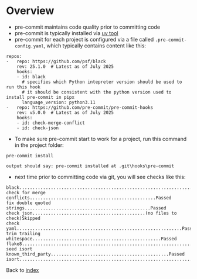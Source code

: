 # Overview

- pre-commit maintains code quality prior to committing code
- pre-commit is typically installed via [uv tool](uv.md)
- pre-commit for each project is configured via a file called ```.pre-commit-config.yaml```, which typically contains content like this:
```
repos:
-   repo: https://github.com/psf/black
    rev: 25.1.0  # Latest as of July 2025
    hooks:
    - id: black
      # specifies which Python intepreter version should be used to run this hook
      # it should be consistent with the python version used to install pre-commit in pipx
      language_version: python3.11
-   repo: https://github.com/pre-commit/pre-commit-hooks
    rev: v5.0.0  # Latest as of July 2025
    hooks:
    - id: check-merge-conflict
    - id: check-json
```
- To make sure pre-commit start to work for a project, run this command in the project folder:
```
pre-commit install

output should say: pre-commit installed at .git\hooks\pre-commit
```
- next time prior to committing code via git, you will see checks like this:
```
black....................................................................Passed
check for merge conflicts................................................Passed
fix double quoted strings................................................Passed
check json...........................................(no files to check)Skipped
check yaml...............................................................Passed
trim trailing whitespace.................................................Passed
flake8...................................................................Passed
seed isort known_third_party.............................................Passed
isort....................................................................Passed
```

Back to [index](index.md)